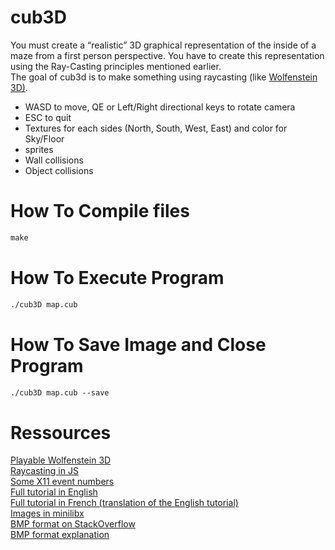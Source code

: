 # cub3D
You must create a “realistic” 3D graphical representation of the inside of a maze from a first person perspective. You have to create this representation using the Ray-Casting principles mentioned earlier.<br>
The goal of cub3d is to make something using raycasting (like  <a href="">Wolfenstein 3D)</a>.<br>
<ul>
  <li>WASD to move, QE or Left/Right directional keys to rotate camera</li>
  <li>ESC to quit</li>
  <li>Textures for each sides (North, South, West, East) and color for Sky/Floor</li>
  <li>sprites</li>
  <li>Wall collisions</li>
  <li>Object collisions</li>
</ul>

# How To Compile files
~~~diff
make
~~~
# How To Execute Program
~~~diff
./cub3D map.cub
~~~
# How To Save Image and Close Program
~~~diff
./cub3D map.cub --save
~~~
# Ressources
<a href="http://users.atw.hu/wolf3d/">Playable Wolfenstein 3D </a><br>
<a href="">Raycasting in JS</a><br>
<a href="">Some X11 event numbers</a><br>
<a href="">Full tutorial in English</a><br>
<a href="">Full tutorial in French (translation of the English tutorial)</a><br>
<a href="">Images in minilibx</a><br>
<a href="">BMP format on StackOverflow</a><br>
<a href="">BMP format explanation</a><br>
